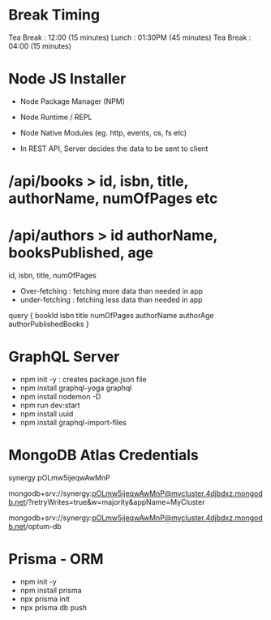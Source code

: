 # Break Timing

Tea Break : 12:00 (15 minutes)
Lunch : 01:30PM (45 minutes)
Tea Break : 04:00 (15 minutes)

# Node JS Installer

- Node Package Manager (NPM)
- Node Runtime / REPL
- Node Native Modules (eg. http, events, os, fs etc)

- In REST API, Server decides the data to be sent to client

# /api/books > id, isbn, title, authorName, numOfPages etc

# /api/authors > id authorName, booksPublished, age

id, isbn, title, numOfPages

- Over-fetching : fetching more data than needed in app
- under-fetching : fetching less data than needed in app

query {
bookId
isbn
title
numOfPages
authorName
authorAge
authorPublishedBooks
}

# GraphQL Server

- npm init -y : creates package.json file
- npm install graphql-yoga graphql
- npm install nodemon -D
- npm run dev:start
- npm install uuid
- npm install graphql-import-files

# MongoDB Atlas Credentials

synergy
pOLmw5ijeqwAwMnP

mongodb+srv://synergy:pOLmw5ijeqwAwMnP@mycluster.4djbdxz.mongodb.net/?retryWrites=true&w=majority&appName=MyCluster

mongodb+srv://synergy:pOLmw5ijeqwAwMnP@mycluster.4djbdxz.mongodb.net/optum-db

# Prisma - ORM

- npm init -y
- npm install prisma
- npx prisma init
- npx prisma db push
